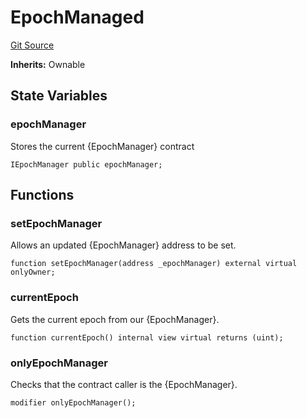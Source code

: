 # EpochManaged
[Git Source](https://github.com/FloorDAO/floor-v2/blob/c8169a0594ad07a37d169672a50f4155c41be809/src/contracts/utils/EpochManaged.sol)

**Inherits:**
Ownable


## State Variables
### epochManager
Stores the current {EpochManager} contract


```solidity
IEpochManager public epochManager;
```


## Functions
### setEpochManager

Allows an updated {EpochManager} address to be set.


```solidity
function setEpochManager(address _epochManager) external virtual onlyOwner;
```

### currentEpoch

Gets the current epoch from our {EpochManager}.


```solidity
function currentEpoch() internal view virtual returns (uint);
```

### onlyEpochManager

Checks that the contract caller is the {EpochManager}.


```solidity
modifier onlyEpochManager();
```

